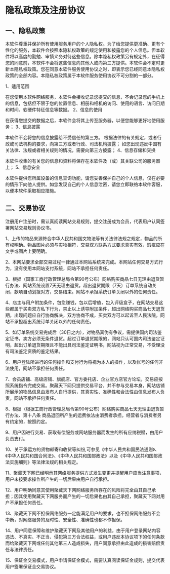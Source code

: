 # 隐私政策及注册协议

## 一、隐私政策
本软件尊重并保护所有使用服务用户的个人隐私权。为了给您提供更准确、更有个性化的服务，本软件会按照本隐私权政策的规定使用和披露您的个人信息。但本软件将以高度的勤勉、审慎义务对待这些信息。除本隐私权政策另有规定外，在征得您的同意前，本软件不会将这些信息向其他人或向第三方提供。本软件会不定时更新本隐私权政策。您在同意本软件服务使用协议之时，即表示您已经同意本隐私权政策的全部内容。本隐私权政策属于本软件服务使用协议不可分割的一部分。 

1、适用范围 

在您使用本软件网络服务，本软件会接收记录您提交的信息，不会记录您的手机上的信息，包括但不限于您的位置信息、相册和相机的访问、使用的语言、访问日期和时间、软硬件特征信息等数据。 
2、信息的使用 

在获得您提交的数据之后，本软件会将其上传至服务器，以便您能够更好地使用服务； 
3、信息披露 

本软件不会将您的信息披露给不受信任的第三方。 根据法律的有关规定，或者行政或司法机构的要求，向第三方或者行政、司法机构披露； 如您出现违反中国有关法律、法规或者相关规则的情况，需要向第三方披露； 
4、信息存储和交换 

本软件收集的有关您的信息和资料将保存在本软件及（或）其关联公司的服务器上； 
5、信息安全 

本软件提供您所属设备的信息查询功能，请您妥善保护自己的个人信息，仅在必要的情形下向他人提供。如您发现自己的个人信息泄密，请您立即联络本软件客服，以便本软件采取相应措施。 

## 二、交易协议
注册用户注册时，需认真阅读网站交易规则，提交注册成为会员，代表用户认同签署网站交易规则协议书。

1、上传的物品来源符合中华人民共和国文物法等有关法律法规之规定，物品的所有权明确。物品图片必须与实物相符，交易双方联系方式要求真实有效，瑕疵应在文字或图片上要明确。

2、本网站要求全部交易过程一律通过本网站系统来完成。本网站任何交易方式行为，没有使用本网站支付系统，网站不承担任何责任。

3、根据（国家工商行政管理总局令第90号公布）网络购买商品七日无理由退货暂行办法、网站系统设置7天无理由退货。超出退货期限（7天）订单系统自动关闭，款项自动划拨对方，交易结束。网站不承担系统订单关闭以外的任何责任。

4、店主与用户附加条件，包您赚钱，包以后增值，包入评级盒子，在网站交易这些都属于买卖双方私下行为，禁止以上诱导附加条件，超出网络购买商品七天退货期，出现问题应自行协商解决，双方协商不成，买卖双方可以起诉至人民法院，网站不承担超出系统订单关闭以外的任何责任。

5、如订单系统交易完成后（30日之内），对物品真伪有争议，需提供国内司法鉴定证书，卖方必须无条件退货。超过订单退货期限的，网站只认可国内司法鉴定证明，超出订单退货期限且不能出具司法鉴定证明书，网站视为正常交易，不受理没有司法鉴定资质的鉴定结果。

6、用户登陆所进行的任何操作和支付行为将视为本人的操作，以及帐号的任何非法使用，网站不承担任何责任。

7、会员店铺、高级店铺、旗舰店、官方委托店、企业官方店官方论坛，交易应按照系统指令完成交易。聚藏天下网只提供交易平台，并不参与交易本身，网站店铺所展示的物品信息由发布人自行提供，其真实性、准确性和合法性由信息发布人负责，网站不承担任何责任。

8、根据（根据工商行政管理总局令第90号公布）网络购买商品七天无理由退货暂行办法、第十八条 商品退回所产生的运费依法由消费者承担。经营者与消费者另有约定的，按照约定。

9、用户因进行交易、获取有偿服务或网站服务器而发生的所有应纳税赋，由用户负责支付。 

10、关于承运方的货物邮寄和收货等纠纷,可参见《中华人民共和国民法通则》、《中华人民共和国合同法》、《中华人民共和国邮政法》以及《中华人民共和国邮政法实施细则》等法律法规的相关规定。

11、聚藏天下网已经明示其网络服务提供方式发生变更并提醒用户应当注意事项，用户未按要求操作所产生的一切后果由用户自行承担。

12、用户明确同意其使用聚藏天下网网络服务所存在的风险将完全由其自己承担；因其使用聚藏天下网服务而产生的一切后果也由其自己承担，聚藏天下网对用户不承担任何责任。 

13、聚藏天下网不担保网络服务一定能满足用户的要求，也不担保网络服务不会中断，对网络服务的及时性、安全性、准确性也都不作担保。

14、用户同意保障和维护聚藏天下网及其他用户的利益，由于用户登录网站内容违法、不真实、不正当、侵犯第三方合法权益，或用户违反本协议项下的任何条款而给聚藏天下网或任何其他第三人造成损失，用户同意承担由此造成的损害赔偿责任与法律责任。 

15、保证金交易模式，用户申请保证金模式，需要认真阅读保证金规则，提交代表用户签署保证金交易协议。